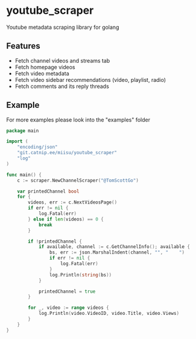 # youtube_scraper

Youtube metadata scraping library for golang

## Features
- Fetch channel videos and streams tab
- Fetch homepage videos
- Fetch video metadata
- Fetch video sidebar recommendations (video, playlist, radio)
- Fetch comments and its reply threads

## Example
For more examples please look into the "examples" folder

```go
package main

import (
	"encoding/json"
	"git.catnip.ee/miisu/youtube_scraper"
	"log"
)

func main() {
	c := scraper.NewChannelScraper("@TomScottGo")

	var printedChannel bool
	for {
		videos, err := c.NextVideosPage()
		if err != nil {
			log.Fatal(err)
		} else if len(videos) == 0 {
			break
		}

		if !printedChannel {
			if available, channel := c.GetChannelInfo(); available {
				bs, err := json.MarshalIndent(channel, "", "	")
				if err != nil {
					log.Fatal(err)
				}
				log.Println(string(bs))
			}

			printedChannel = true
		}

		for _, video := range videos {
			log.Println(video.VideoID, video.Title, video.Views)
		}
	}
}
```